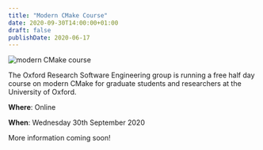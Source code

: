 ```yaml
---
title: "Modern CMake Course"
date: 2020-09-30T14:00:00+01:00
draft: false
publishDate: 2020-06-17
---
```


![modern CMake course](/images/events/modern_cmake_course_1080.jpg "modern CMake course")

The Oxford Research Software Engineering group is running a free half day course on modern CMake for graduate students and researchers at the University of Oxford.

**Where**: Online

**When**: Wednesday 30th September 2020

More information coming soon!

